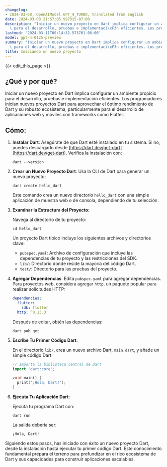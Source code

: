 ```yaml
---
changelog:
- 2024-03-08, OpenAIModel.GPT_4_TURBO, translated from English
date: 2024-03-08 21:57:05.997315-07:00
description: "Iniciar un nuevo proyecto en Dart implica configurar un ambiente propicio\
  \ para el desarrollo, pruebas e implementaci\xF3n eficientes. Los programadores\u2026"
lastmod: '2024-03-11T00:14:32.573761-06:00'
model: gpt-4-0125-preview
summary: "Iniciar un nuevo proyecto en Dart implica configurar un ambiente propicio\
  \ para el desarrollo, pruebas e implementaci\xF3n eficientes. Los programadores\u2026"
title: Iniciando un nuevo proyecto
---
```


{{< edit_this_page >}}

## ¿Qué y por qué?

Iniciar un nuevo proyecto en Dart implica configurar un ambiente propicio para el desarrollo, pruebas e implementación eficientes. Los programadores inician nuevos proyectos Dart para aprovechar el óptimo rendimiento de Dart y su robusto ecosistema, particularmente para el desarrollo de aplicaciones web y móviles con frameworks como Flutter.

## Cómo:

1. **Instalar Dart**:
   Asegúrate de que Dart esté instalado en tu sistema. Si no, puedes descargarlo desde [https://dart.dev/get-dart](https://dart.dev/get-dart). Verifica la instalación con:

   ```shell
   dart --version
   ```

2. **Crear un Nuevo Proyecto Dart**:
   Usa la CLI de Dart para generar un nuevo proyecto:

   ```shell
   dart create hello_dart
   ```

   Este comando crea un nuevo directorio `hello_dart` con una simple aplicación de muestra web o de consola, dependiendo de tu selección.

3. **Examinar la Estructura del Proyecto**:
   
   Navega al directorio de tu proyecto:

   ```shell
   cd hello_dart
   ```

   Un proyecto Dart típico incluye los siguientes archivos y directorios clave:

   - `pubspec.yaml`: Archivo de configuración que incluye las dependencias de tu proyecto y las restricciones del SDK.
   - `lib/`: Directorio donde reside la mayoría del código Dart.
   - `test/`: Directorio para las pruebas del proyecto.

4. **Agregar Dependencias**:
   Edita `pubspec.yaml` para agregar dependencias. Para proyectos web, considera agregar `http`, un paquete popular para realizar solicitudes HTTP:

   ```yaml
   dependencies:
     flutter:
       sdk: flutter
     http: ^0.13.3
   ```

   Después de editar, obtén las dependencias:

   ```shell
   dart pub get
   ```

5. **Escribe Tu Primer Código Dart**:
   
   En el directorio `lib/`, crea un nuevo archivo Dart, `main.dart`, y añade un simple código Dart:

   ```dart
   // Importa la biblioteca central de Dart
   import 'dart:core';

   void main() {
     print('¡Hola, Dart!');
   }
   ```

6. **Ejecuta Tu Aplicación Dart**:

   Ejecuta tu programa Dart con:

   ```shell
   dart run
   ```

   La salida debería ser:

   ```
   ¡Hola, Dart!
   ```

Siguiendo estos pasos, has iniciado con éxito un nuevo proyecto Dart, desde la instalación hasta ejecutar tu primer código Dart. Este conocimiento fundamental prepara el terreno para profundizar en el rico ecosistema de Dart y sus capacidades para construir aplicaciones escalables.
